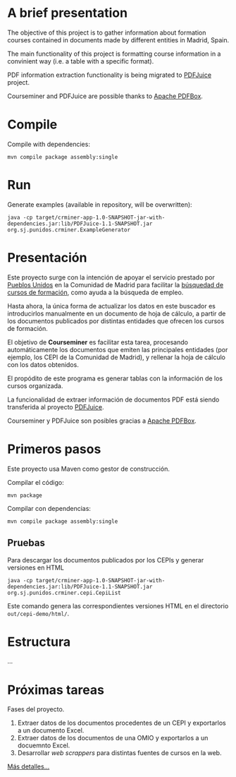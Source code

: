 
A brief presentation
======

The objective of this project is to gather information about formation courses contained in documents made by different entities in Madrid, Spain.

The main functionality of this project is formatting course information in a convinient way (i.e. a table with a specific format).

PDF information extraction functionality is being migrated to [PDFJuice](https://github.com/andrescg2sj/PDFJuice) project.

Courseminer and PDFJuice are possible thanks to [Apache PDFBox](https://pdfbox.apache.org/).


Compile
====

Compile with dependencies:

```
mvn compile package assembly:single
```

Run
===


Generate examples (available in repository, will be overwritten):

```
java -cp target/crminer-app-1.0-SNAPSHOT-jar-with-dependencies.jar:lib/PDFJuice-1.1-SNAPSHOT.jar org.sj.punidos.crminer.ExampleGenerator
```


Presentación
=====


Este proyecto surge con la intención de apoyar el servicio prestado por [Pueblos Unidos](http://pueblosunidos.org/) en la Comunidad de Madrid para facilitar la [búsquedad de cursos de formación](https://voluntariadopueblosunidosv09.firebaseapp.com/#/main), como ayuda a la búsqueda de empleo.

Hasta ahora, la única forma de actualizar los datos en este buscador es introducirlos manualmente en un documento de hoja de cálculo, a partir de los documentos publicados por distintas entidades que ofrecen los cursos de formación.

El objetivo de **Courseminer** es facilitar esta tarea, procesando automáticamente los documentos que emiten las principales entidades (por ejemplo, los CEPI de la Comunidad de Madrid), y rellenar la hoja de cálculo con los datos obtenidos.

El propódito de este programa es generar tablas con la información de los cursos organizada.

La funcionalidad de extraer información de documentos PDF está siendo transferida al proyecto [PDFJuice](https://github.com/andrescg2sj/PDFJuice).

Courseminer y PDFJuice son posibles gracias a [Apache PDFBox](https://pdfbox.apache.org/).

Primeros pasos
====

Este proyecto usa Maven como gestor de construcción.

Compilar el código:

```
mvn package
```

Compilar con dependencias:

```
mvn compile package assembly:single
```


Pruebas
-------

Para descargar los  documentos publicados por los CEPIs y generar versiones en HTML

```
java -cp target/crminer-app-1.0-SNAPSHOT-jar-with-dependencies.jar:lib/PDFJuice-1.1-SNAPSHOT.jar org.sj.punidos.crminer.cepi.CepiList
```

Este comando genera las correspondientes versiones HTML en el directorio `out/cepi-demo/html/`.


Estructura
===

...

Próximas tareas
===

Fases del proyecto.

1. Extraer datos de los documentos procedentes de un CEPI y exportarlos a un documento Excel.
2. Extraer datos de los documentos de una OMIO y exportarlos a un docuemnto Excel.
3. Desarrollar *web scrappers* para distintas fuentes de cursos en la web.


[Más detalles...](https://github.com/andrescg2sj/Courseminer/wiki)
